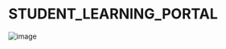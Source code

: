 # STUDENT_LEARNING_PORTAL
![image](https://github.com/user-attachments/assets/3e179b3f-f40b-4884-8255-42e3bd9aef91)
